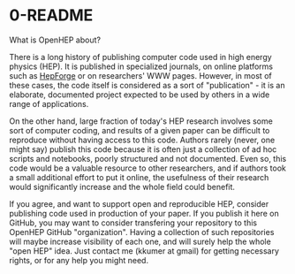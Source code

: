 # 0-README
What is OpenHEP about?

There is a long history of publishing computer code used in high energy physics (HEP). It is published in specialized journals, on online platforms such as [HepForge](https://www.hepforge.org/) or on researchers' WWW pages. However, in most of these cases, the code itself is considered as a sort of "publication" - it is an elaborate, documented project expected to be used by others in a wide range of applications.

On the other hand, large fraction of today's HEP research involves some sort of computer coding, and results of a given paper can be difficult to reproduce without having access to this code. Authors rarely (never, one might say) publish this code because it is often just a collection of ad hoc scripts and notebooks, poorly structured and not documented. Even so, this code would be a valuable resource to other researchers, and if authors took a small additional effort to put it online, the usefulness of their research would significantly increase and the whole field could benefit.

If you agree, and want to support open and reproducible HEP, consider publishing code used in production of your paper. If you publish it here on GitHub, you may want to consider transfering your repository to this OpenHEP GitHub "organization". Having a collection of such repositories will maybe increase visibility of each one, and will surely help the whole "open HEP" idea. Just contact me (kkumer at gmail) for getting necessary rights, or for any help you might need.
